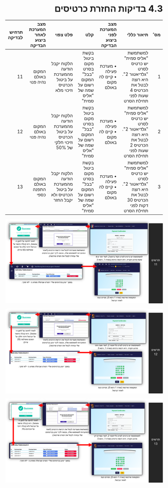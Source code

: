 <div dir="rtl">

# 4.3 בדיקות החזרת כרטיסים

| מס׳ | תיאור כללי | מצב המערכת לפני ביצוע הבדיקה | קלט | פלט צפוי | מצב המערכת לאחר ביצוע הבדיקה | תרחיש לבדיקה |
|---:|---:|---:|---:|---:|---:|---:|
| 1 | למשתמשת "אליס סמית" יש כרטיס לסרט "גלדיאטור 2". היא רוצה לבטל את הכרטיס 4 שעות לפני תחילת הסרט | • מערכת פעילה<br>• קיים לה מקום באולם | בקשת ביטול מקום בסרט "בבל" המקום רשום על שמה של "אליס סמית" | הלקוח יקבל הודעה מהמערכת על ביטול הכרטיס וזיכוי מלא | המקום באולם נהיה פנוי | 11 |
| 2 | למשתמשת "אליס סמית" יש כרטיס לסרט "גלדיאטור 2". היא רוצה לבטל את הכרטיס 2 שעות לפני תחילת הסרט | • מערכת פעילה<br>• קיים לה מקום באולם | בקשת ביטול מקום בסרט "בבל" המקום רשום על שמה של "אליס סמית" | הלקוח יקבל הודעה מהמערכת על ביטול הכרטיס וזיכוי חלקי של 50% | המקום באולם נהיה פנוי | 12 |
| 3 | למשתמשת "אליס סמית" יש כרטיס לסרט "גלדיאטור 2". היא רוצה לבטל את הכרטיס 30 דקות לפני תחילת הסרט | • מערכת פעילה<br>• קיים לה מקום באולם | בקשת ביטול מקום בסרט "בבל" המקום רשום על שמה של "אליס סמית" | הלקוח יקבל הודעה מהמערכת על ביטול הכרטיס ולא יקבל החזר | המקום באולם התפנה כספי | 13 |

</div>

<p align="center">
   <img src="imageflow\imageflow11.png">
</p>

<p align="center">
   <img src="imageflow\imageflow12.png">
</p>

<p align="center">
   <img src="imageflow\imageflow13.png">
</p>

